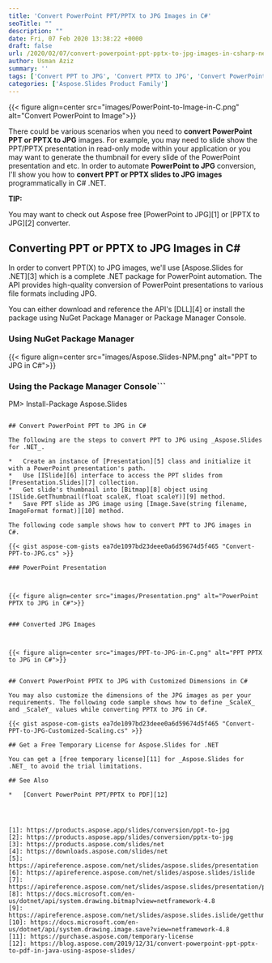 ```yaml
---
title: 'Convert PowerPoint PPT/PPTX to JPG Images in C#'
seoTitle: ""
description: ""
date: Fri, 07 Feb 2020 13:38:22 +0000
draft: false
url: /2020/02/07/convert-powerpoint-ppt-pptx-to-jpg-images-in-csharp-net/
author: Usman Aziz
summary: ''
tags: ['Convert PPT to JPG', 'Convert PPTX to JPG', 'Convert PowerPoint Slides to Images', 'Convert PowerPoint to Image in Csharp', 'PowerPoint to JPG']
categories: ['Aspose.Slides Product Family']
---
```




{{< figure align=center src="images/PowerPoint-to-Image-in-C.png" alt="Convert PowerPoint to Image">}}


There could be various scenarios when you need to **convert PowerPoint PPT or PPTX to JPG** images. For example, you may need to slide show the PPT/PPTX presentation in read-only mode within your application or you may want to generate the thumbnail for every slide of the PowerPoint presentation and etc. In order to automate **PowerPoint to JPG** conversion, I'll show you how to **convert PPT or PPTX slides to JPG images** programmatically in C# .NET.

**TIP:**

You may want to check out Aspose free [PowerPoint to JPG][1] or [PPTX to JPG][2] converter.

## Converting PPT or PPTX to JPG Images in C#

In order to convert PPT(X) to JPG images, we'll use [Aspose.Slides for .NET][3] which is a complete .NET package for PowerPoint automation. The API provides high-quality conversion of PowerPoint presentations to various file formats including JPG.

You can either download and reference the API's [DLL][4] or install the package using NuGet Package Manager or Package Manager Console.

### Using NuGet Package Manager



{{< figure align=center src="images/Aspose.Slides-NPM.png" alt="PPT to JPG in C#">}}


### Using the Package Manager Console```
PM> Install-Package Aspose.Slides
```

## Convert PowerPoint PPT to JPG in C#

The following are the steps to convert PPT to JPG using _Aspose.Slides for .NET_.

*   Create an instance of [Presentation][5] class and initialize it with a PowerPoint presentation's path.
*   Use [ISlide][6] interface to access the PPT slides from [Presentation.Slides][7] collection.
*   Get slide's thumbnail into [Bitmap][8] object using [ISlide.GetThumbnail(float scaleX, float scaleY)][9] method.
*   Save PPT slide as JPG image using [Image.Save(string filename, ImageFormat format)][10] method.

The following code sample shows how to convert PPT to JPG images in C#.

{{< gist aspose-com-gists ea7de1097bd23deee0a6d59674d5f465 "Convert-PPT-to-JPG.cs" >}}

### PowerPoint Presentation



{{< figure align=center src="images/Presentation.png" alt="PowerPoint PPTX to JPG in C#">}}


### Converted JPG Images



{{< figure align=center src="images/PPT-to-JPG-in-C.png" alt="PPT PPTX to JPG in C#">}}


## Convert PowerPoint PPTX to JPG with Customized Dimensions in C#

You may also customize the dimensions of the JPG images as per your requirements. The following code sample shows how to define _ScaleX_ and _ScaleY_ values while converting PPTX to JPG in C#.

{{< gist aspose-com-gists ea7de1097bd23deee0a6d59674d5f465 "Convert-PPT-to-JPG-Customized-Scaling.cs" >}}

## Get a Free Temporary License for Aspose.Slides for .NET

You can get a [free temporary license][11] for _Aspose.Slides for .NET_ to avoid the trial limitations.

## See Also

*   [Convert PowerPoint PPT/PPTX to PDF][12]




[1]: https://products.aspose.app/slides/conversion/ppt-to-jpg
[2]: https://products.aspose.app/slides/conversion/pptx-to-jpg
[3]: https://products.aspose.com/slides/net
[4]: https://downloads.aspose.com/slides/net
[5]: https://apireference.aspose.com/net/slides/aspose.slides/presentation
[6]: https://apireference.aspose.com/net/slides/aspose.slides/islide
[7]: https://apireference.aspose.com/net/slides/aspose.slides/presentation/properties/slides
[8]: https://docs.microsoft.com/en-us/dotnet/api/system.drawing.bitmap?view=netframework-4.8
[9]: https://apireference.aspose.com/net/slides/aspose.slides.islide/getthumbnail/methods/6
[10]: https://docs.microsoft.com/en-us/dotnet/api/system.drawing.image.save?view=netframework-4.8
[11]: https://purchase.aspose.com/temporary-license
[12]: https://blog.aspose.com/2019/12/31/convert-powerpoint-ppt-pptx-to-pdf-in-java-using-aspose-slides/





